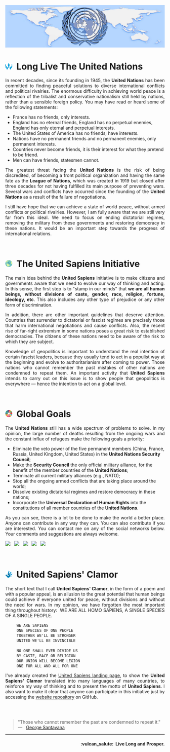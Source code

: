 ![United Sapiens banner](https://raw.githubusercontent.com/United-Sapiens/.github/main/assets/profile-banner.jpg)


# <img src="https://raw.githubusercontent.com/United-Sapiens/.github/main/assets/onu-icon.png" height="22px">&nbsp;  Long Live The United Nations

<p align="justify">In recent decades, since its founding in 1945, the <b>United Nations</b> has been committed to finding peaceful solutions to diverse international conflicts and political rivalries. The enormous difficulty in achieving world peace is a reflection of the tribalist and conservative nationalism still held by nations, rather than a sensible foreign policy. You may have read or heard some of the following statements:</p>

- France has no friends, only interests.
- England has no eternal friends, England has no perpetual enemies, England has only eternal and perpetual interests.
- The United States of America has no friends; have interests.
- Nations have no permanent friends and no permanent enemies, only permanent interests.
- Countries never become friends, it is their interest for what they pretend to be friend.
- Men can have friends, statesmen cannot.

<p align="justify">The greatest threat facing the <b>United Nations</b> is the risk of being discredited, of becoming a front political organization and having the same fate as the <b>League of Nations</b>, which was created in 1919 but closed after three decades for not having fulfilled its main purpose of preventing wars. Several wars and conflicts have occurred since the founding of the <b>United Nations</b> as a result of the failure of negotiations.</p>

<p align="justify">I still have hope that we can achieve a state of world peace, without armed conflicts or political rivalries. However, I am fully aware that we are still very far from this ideal. We need to focus on ending dictatorial regimes, removing the military from these governments and restoring democracy in these nations. It would be an important step towards the progress of international relations.</p>
<br />


# <img src="https://raw.githubusercontent.com/United-Sapiens/.github/main/assets/unsap-icon.png" height="22px">&nbsp;  The United Sapiens Initiative

<p align="justify">The main idea behind the <b>United Sapiens</b> initiative is to make citizens and governments aware that we need to evolve our way of thinking and acting. In this sense, the first step is to "stamp in our minds" that <b>we are all human beings, without divisions of caste, gender, race, religion, fortune, ideology, etc</b>. This also includes any other type of prejudice or any other form of discrimination.</p>

<p align="justify">In addition, there are other important guidelines that deserve attention. Countries that surrender to dictatorial or fascist regimes are precisely those that harm international negotiations and cause conflicts. Also, the recent rise of far-right extremism in some nations poses a great risk to established democracies. The citizens of these nations need to be aware of the risk to which they are subject.</p>

<p align="justify">Knowledge of geopolitics is important to understand the real intention of certain fascist leaders, because they usually tend to act in a populist way at the beginning and evolve to authoritarianism after coming to power. Those nations who cannot remember the past mistakes of other nations are condemned to repeat them. An important activity that <b>United Sapiens</b> intends to carry out on this issue is to show people that geopolitics is everywhere — hence the intention to act on a global level.</p>
<br />


# <img src="https://raw.githubusercontent.com/United-Sapiens/.github/main/assets/global-goals.png" height="22px">&nbsp;  Global Goals

<p align="justify">The <b>United Nations</b> still has a wide spectrum of problems to solve. In my opinion, the large number of deaths resulting from the ongoing wars and the constant influx of refugees make the following goals a priority:</p>

- Eliminate the veto power of the five permanent members (China, France, Russia, United Kingdom, United States) in the <b>United Nations Security Council</b>;
- Make the <b>Security Council</b> the only official military alliance, for the benefit of the member countries of the <b>United Nations</b>;
- Terminate all current military alliances (e.g., NATO);
- Stop all the ongoing armed conflicts that are taking place around the world;
- Dissolve existing dictatorial regimes and restore democracy in these nations;
- Incorporate the <b>Universal Declaration of Human Rights</b> into the constitutions of all member countries of the <b>United Nations</b>.

<p align="justify">As you can see, there is a lot to be done to make the world a better place. Anyone can contribute in any way they can. You can also contribute if you are interested. You can contact me on any of the social networks below. Your comments and suggestions are always welcome.</p>

<p>
    <a href="https://twitter.com/United_Sapiens"><img src="https://img.shields.io/badge/twitter-%23009DF7.svg?&style=for-the-badge&logo=twitter&logoColor=white" height=32></a> &nbsp;
    <a href="https://www.reddit.com/user/united_sapiens"><img src="https://img.shields.io/badge/reddit-%23FF4500.svg?&style=for-the-badge&logo=reddit&logoColor=white" height=32></a> &nbsp;
    <a href="https://www.instagram.com/united_sapiens"><img src="https://img.shields.io/badge/instagram-%23C13584.svg?&style=for-the-badge&logo=instagram&logoColor=white" height=32></a> &nbsp;
    <a href="https://www.youtube.com/channel/UC_P9YRTAJArvjE-68gPVfYg"><img src="https://img.shields.io/badge/youtube-%23FF0000.svg?&style=for-the-badge&logo=youtube&logoColor=white" height=32></a> &nbsp;
    <a href="https://www.linkedin.com/company/united-sapiens"><img src="https://img.shields.io/badge/linkedin-%230A66C2.svg?&style=for-the-badge&logo=linkedin&logoColor=white" height=32></a>
</p>
<br />


# <img src="https://raw.githubusercontent.com/United-Sapiens/.github/main/assets/clamor-icon.png" height="22px">&nbsp; United Sapiens' Clamor

<p align="justify">The short text that I call <b>United Sapiens' Clamor</b>, in the form of a poem and with a popular appeal, is an allusion to the great potential that human beings could achieve if everyone united for peace, without divisions and without the need for wars. In my opinion, we have forgotten the most important thing throughout history:&nbsp; WE ARE ALL HOMO SAPIENS, A SINGLE SPECIES OF A SINGLE PEOPLE.</p>

```
     WE ARE SAPIENS
     ONE SPECIES OF ONE PEOPLE
     TOGETHER WE'LL BE STRONGER
     UNITED WE'LL BE INVINCIBLE

     NO ONE SHALL EVER DIVIDE US
     BY CASTE, RACE OR RELIGION
     OUR UNION WILL BECOME LEGION
     ONE FOR ALL AND ALL FOR ONE
```

<p align="justify">I've already created the <a href="https://www.united-sapiens.org">United Sapiens landing page</a>, to show the <b>United Sapiens' Clamor</b> translated into many languages ​​of many countries, to reinforce my way of thinking and to present the motto of <b>United Sapiens</b>. I also want to make it clear that anyone can participate in this initiative just by accessing the <a href="https://github.com/United-Sapiens/United-Sapiens.github.io">website repository</a> on GitHub.</p>
<br /><br />


> "Those who cannot remember the past are condemned to repeat it." &nbsp; — &nbsp; <a href="https://en.wikipedia.org/wiki/George_Santayana">George Santayana</a>

- - -

<h4 align="right">:vulcan_salute:&nbsp; Live Long and Prosper.</h4>
